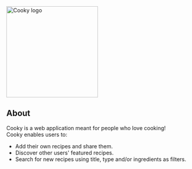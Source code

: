 <img src="https://68.media.tumblr.com/caa95bb0890f2f65129cd56a50130c64/tumblr_omd0idc0Wd1w7ypfio1_1280.png" alt="Cooky logo" width=240 />

## About

Cooky is a web application meant for people who love cooking! <br>
Cooky enables users to:
* Add their own recipes and share them.
* Discover other users' featured recipes.
* Search for new recipes using title, type and/or ingredients as filters.
